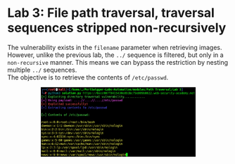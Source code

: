 # Lab 3: File path traversal, traversal sequences stripped non-recursively

The vulnerability exists in the `filename` parameter when retrieving images. However, unlike the previous lab, the `../` sequence is filtered, but only in a `non-recursive` manner. This means we can bypass the restriction by nesting multiple `../` sequences.\
The objective is to retrieve the contents of `/etc/passwd`.

<p align="center"><img src="./../../../images/lab3.png" alt="Lab 3" width="70%" height="70%"></p>